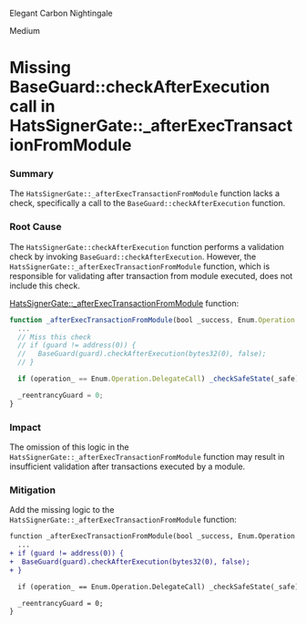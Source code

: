 Elegant Carbon Nightingale

Medium

# Missing BaseGuard::checkAfterExecution call in HatsSignerGate::_afterExecTransactionFromModule

### Summary

The `HatsSignerGate::_afterExecTransactionFromModule` function lacks a check, specifically a call to the `BaseGuard::checkAfterExecution` function.

### Root Cause

The `HatsSignerGate::checkAfterExecution` function performs a validation check by invoking `BaseGuard::checkAfterExecution`. However, the `HatsSignerGate::_afterExecTransactionFromModule` function, which is responsible for validating after transaction from module executed, does not include this check.

[HatsSignerGate::_afterExecTransactionFromModule](https://github.com/sherlock-audit/2024-11-hats-protocol/blob/49de29508904e95b3cfaaf27d2e76c527429c019/hats-zodiac/src/HatsSignerGate.sol#L1005) function:
```javascript
function _afterExecTransactionFromModule(bool _success, Enum.Operation operation_, ISafe _safe) internal {
  ...
  // Miss this check
  // if (guard != address(0)) {
  //   BaseGuard(guard).checkAfterExecution(bytes32(0), false);
  // }

  if (operation_ == Enum.Operation.DelegateCall) _checkSafeState(_safe);

  _reentrancyGuard = 0;
}
```

### Impact

The omission of this logic in the `HatsSignerGate::_afterExecTransactionFromModule` function may result in insufficient validation after transactions executed by a module.

### Mitigation

Add the missing logic to the `HatsSignerGate::_afterExecTransactionFromModule` function:
```diff
function _afterExecTransactionFromModule(bool _success, Enum.Operation operation_, ISafe _safe) internal {
  ...
+ if (guard != address(0)) {
+  BaseGuard(guard).checkAfterExecution(bytes32(0), false);
+ }

  if (operation_ == Enum.Operation.DelegateCall) _checkSafeState(_safe);

  _reentrancyGuard = 0;
}
```